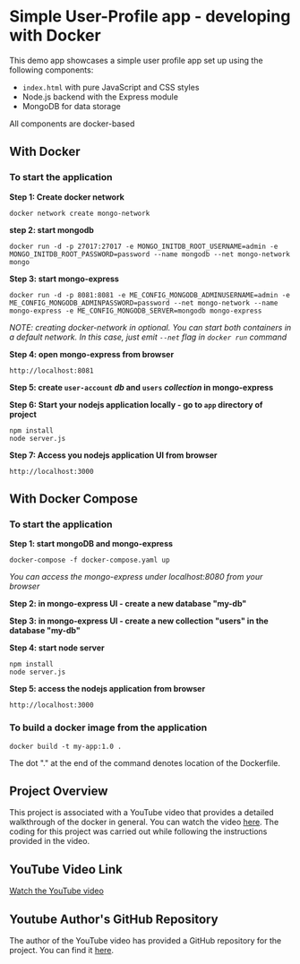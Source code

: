 # Simple User-Profile app - developing with Docker

This demo app showcases a simple user profile app set up using the following components:
- `index.html` with pure JavaScript and CSS styles
- Node.js backend with the Express module
- MongoDB for data storage

All components are docker-based

## With Docker

### To start the application

**Step 1: Create docker network**

    docker network create mongo-network 

**step 2: start mongodb** 

    docker run -d -p 27017:27017 -e MONGO_INITDB_ROOT_USERNAME=admin -e MONGO_INITDB_ROOT_PASSWORD=password --name mongodb --net mongo-network mongo    

**Step 3: start mongo-express**
    
    docker run -d -p 8081:8081 -e ME_CONFIG_MONGODB_ADMINUSERNAME=admin -e ME_CONFIG_MONGODB_ADMINPASSWORD=password --net mongo-network --name mongo-express -e ME_CONFIG_MONGODB_SERVER=mongodb mongo-express   

_NOTE: creating docker-network in optional. You can start both containers in a default network. In this case, just emit `--net` flag in `docker run` command_

**Step 4: open mongo-express from browser**

    http://localhost:8081

**Step 5: create `user-account` _db_ and `users` _collection_ in mongo-express**

**Step 6: Start your nodejs application locally - go to `app` directory of project**

    npm install 
    node server.js
    
**Step 7: Access you nodejs application UI from browser**

    http://localhost:3000

## With Docker Compose

### To start the application

**Step 1: start mongoDB and mongo-express**

    docker-compose -f docker-compose.yaml up
    
_You can access the mongo-express under localhost:8080 from your browser_
    
**Step 2: in mongo-express UI - create a new database "my-db"**

**Step 3: in mongo-express UI - create a new collection "users" in the database "my-db"**      
    
**Step 4: start node server**

    npm install
    node server.js
    
**Step 5: access the nodejs application from browser**

    http://localhost:3000

### To build a docker image from the application

    docker build -t my-app:1.0 .       
    
The dot "." at the end of the command denotes location of the Dockerfile.

## Project Overview

This project is associated with a YouTube video that provides a detailed walkthrough of the docker in general. You can watch the video [here](https://www.youtube.com/watch?v=3c-iBn73dDE&t=1926s). The coding for this project was carried out while following the instructions provided in the video.

## YouTube Video Link

[Watch the YouTube video](https://www.youtube.com/watch?v=3c-iBn73dDE&t=1926s)

## Youtube Author's GitHub Repository

The author of the YouTube video has provided a GitHub repository for the project. You can find it [here](https://gitlab.com/nanuchi/techworld-js-docker-demo-app/-/tree/master#demo-app-developing-with-docker).

